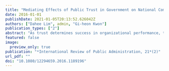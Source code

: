 ```yaml
---
title: "Mediating Effects of Public Trust in Government on National Competitiveness: Evidence from Asian Countries"
date: 2016-01-01
publishDate: 2021-01-05T20:13:52.626042Z
authors: ["Dahee Lim", admin, "Gi-heon Kwon"]
publication_types: ["2"]
abstract: "As trust determines success in organizational performance, this study analyzes the impacts of public trust in government on a country’s economic performance as the mediating variable, thereby establishing the exogenous variables interpersonal trust, network, quality of governance, and citizenship. Trust in government is examined as the mediating variable, and economic evaluation as the dependent variable. Employing a structural equation model (SEM) and multi-group analysis, this article investigates the characteristic differences between two sets of two groups: OECD members and non-OECD members, and urban and rural areas. The results of multi-group analysis suggest, first, that the factors affecting public trust in government differ among groups with different social and economic backgrounds. Second, quality of governance positively affects public trust in government with different levels of values. Third, citizenship positively impacts public trust in government. This research extends the methodological perspective to analyze the mediating effects of public trust in government on economic evaluation within multi-group dimensions. This enables us to point out the common and differing attributes among groups while investigating parameters. The results from such an empirically strict approach to discover those effects can contribute to the academic literature."
featured: false
image:
  preview_only: true
publication: "*International Review of Public Administration, 21*(2)"
url_pdf: ""
doi: "10.1080/12294659.2016.1189196"
---
```

